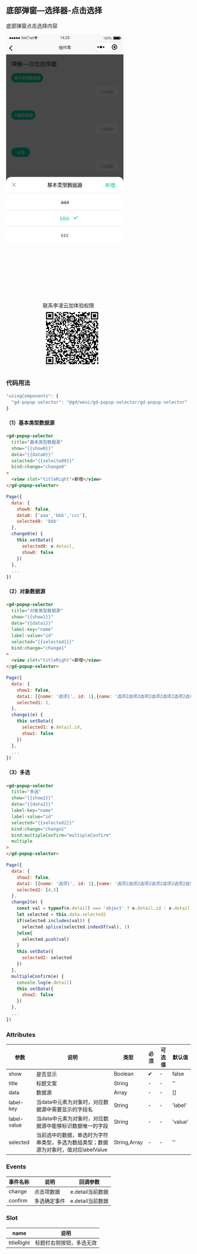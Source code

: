 ## 底部弹窗—选择器-点击选择

底部弹窗点击选择内容 <br/>

<div style="display:inline-block">
<img src="./images/popup-selector.png" style="width:320px;float:left" />
<div style="float:left; margin:160px 0 0 100px">
联系李凌云加体验权限
<br />
<img src="./images/popup-selector-code.jpg" style="width:160px;height:160px" />
</div>
</div>


### 代码用法 

```js
"usingComponents": {
  "gd-popup-selector": "@gd/weui/gd-popup-selector/gd-popup-selector"
}
```

#### （1）基本类型数据源

```html
<gd-popup-selector
  title="基本类型数据源"  
  show="{{show0}}" 
  data="{{data0}}"
  selected="{{selected0}}"
  bind:change="change0"
>
  <view slot="titleRight">新增</view>
</gd-popup-selector>
```
```javascript
Page({
  data: {
    show0: false,
    data0: ['aaa','bbb','ccc'],
    selected0: 'bbb'
  },
  change0(e) {
    this.setData({
      selected0: e.detail,
      show0: false
    })
  },
  ...
})
```

#### （2）对象数据源

```html
<gd-popup-selector
  title="对象类型数据源"  
  show="{{show1}}" 
  data="{{data1}}"
  label-key="name"
  label-value="id"
  selected="{{selected1}}"
  bind:change="change1"
>
  <view slot="titleRight">新增</view>
</gd-popup-selector>
```
```javascript
Page({
  data: {
    show1: false,
    data1: [{name: '选项1', id: 1},{name: '选项2选项2选项2选项2选项2选项2选项2选项2选项2选项2选项2选项2选项2选项2', id: 2},{name: '选项3', id: 3},{name: '选项4', id: 4},{name: '选项5', id: 5},{name: '选项6', id: 6},{name: '选项7', id: 7}],
    selected1: 2,
  },
  change1(e) {
    this.setData({
      selected1: e.detail.id,
      show1: false
    })
  },
  ...
})
```

#### （3）多选
```html
<gd-popup-selector
  title="多选"  
  show="{{show2}}" 
  data="{{data2}}"
  label-key="name"
  label-value="id"
  selected="{{selected2}}"
  bind:change="change2"
  bind:multipleConfirm="multipleConfirm"
  multiple
>
</gd-popup-selector>
```
```javascript
Page({
  data: {
    show2: false,
    data2: [{name: '选项1', id: 1},{name: '选项2选项2选项2选项2选项2选项2选项2选项2选项2选项2选项2选项2选项2选项2', id: 2},{name: '选项3', id: 3},{name: '选项4', id: 4},{name: '选项5', id: 5},{name: '选项6', id: 6},{name: '选项7', id: 7}],
    selected2: [4,5]
  },
  change2(e) {
    const val = typeof(e.detail) === 'object' ? e.detail.id : e.detail
    let selected = this.data.selected2
    if(selected.includes(val)) {
      selected.splice(selected.indexOf(val), 1)
    }else{
      selected.push(val)
    }
    this.setData({
      selected2: selected
    })
  },
  multipleConfirm(e) {
    console.log(e.detail)
    this.setData({
      show2: false
    })
  },
  ...
})
```

### Attributes

| 参数      | 说明            | 类型      | 必须 | 可选值                           | 默认值    |
| --------- | -------------- | -------- | --- | -------------------------------- | -------- |
| show | 是否显示 | Boolean | ✔ | - | false |
| title | 标题文案 | String | - | - | '' |
| data | 数据源 | Array | - | - | [] |
| label-key | 当data中元素为对象时，对应数据源中需要显示的字段名 | String | - | - | 'label' |
| label-value | 当data中元素为对象时，对应数据源中能够标识数据唯一的字段 | String | - | - | 'value' |
| selected | 当前选中的数据，单选时为字符串类型，多选为数组类型；数据源为对象时，值对应labelValue | String,Array | - | - | '' |

### Events

| 事件名称 | 说明           | 回调参数 |
| -------- | -------------- | -------- |
| change     | 点击项数据 | e.detail当前数据 |
| confirm     | 多选确定事件 | e.detail当前数据 |

### Slot

| name    | 说明     |
| ------ | -------- |
| titleRight | 标题栏右侧按钮，多选无效 |




<FooterGd/>